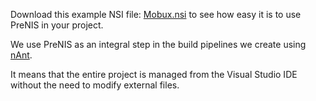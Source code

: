 Download this example NSI file: [Mobux.nsi](http://www.pixolut.com/prenis/examples.zip) to see how easy it is to use PreNIS in your project.

We use PreNIS as an integral step in the build pipelines we create using [nAnt](http://sourceforge.net/projects/nant/).

It means that the entire project is managed from the Visual Studio IDE without the need to modify external files.
